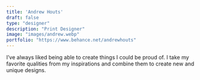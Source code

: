 ```yaml
---
title: 'Andrew Houts'
draft: false
type: "designer"
description: "Print Designer"
image: "images/andrew.webp"
portfolio: "https://www.behance.net/andrewhouts"
---
```


I’ve always liked being able to create things I could be proud of. I take my favorite qualities from my inspirations and combine them to create new and unique designs.
